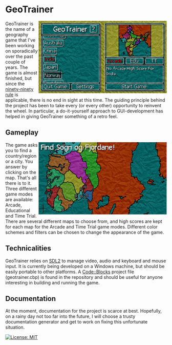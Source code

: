 # GeoTrainer

<img align="right" width="400" height="225" src="https://raw.githubusercontent.com/O-Boll/geotrainer/master/media/screenshot_menu.png">

GeoTrainer is the name of a geography game that I've been working on sporadically over the past couple of years. The game is almost finished, but since the [ninety-ninety rule](https://en.wikipedia.org/wiki/Ninety-ninety_rule) is applicable, there is no end in sight at this time. The guiding principle behind the project has been to take every (or every other) opportunity to reinvent the wheel. In particular, a do-it-yourself approach to GUI-development has helped in giving GeoTrainer something of a retro feel.

## Gameplay

<img align="right" width="400" height="225" src="https://raw.githubusercontent.com/O-Boll/geotrainer/master/media/screenshot_sogn_og_fjordane.png">

The game asks you to find a country/region or a city. You answer by clicking on the map. That's all there is to it. Three different game modes are available: Arcade, Educational and Time Trial. There are several different maps to choose from, and high scores are kept for each map for the Arcade and Time Trial game modes. Different color schemes and filters can be chosen to change the appearance of the game.

## Technicalities

GeoTrainer relies on [SDL2](https://www.libsdl.org/index.php) to manage video, audio and keyboard and mouse input. It is currently being developed on a Windows machine, but should be easily portable to other platforms. A [Code::Blocks](http://www.codeblocks.org/) project file (geotrainer.cbp) is found in the repository and should be useful for anyone interesting in building and running the game.

## Documentation

At the moment, documentation for the project is scarce at best. Hopefully, on a rainy day not too far into the future, I will choose a trusty documentation generator and get to work on fixing this unfortunate situation.

[![License: MIT](https://img.shields.io/badge/License-MIT-yellow.svg)](https://opensource.org/licenses/MIT)
